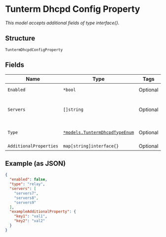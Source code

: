 
# Tunterm Dhcpd Config Property

*This model accepts additional fields of type interface{}.*

## Structure

`TuntermDhcpdConfigProperty`

## Fields

| Name | Type | Tags | Description |
|  --- | --- | --- | --- |
| `Enabled` | `*bool` | Optional | **Default**: `false` |
| `Servers` | `[]string` | Optional | **Constraints**: *Unique Items Required* |
| `Type` | [`*models.TuntermDhcpdTypeEnum`](../../doc/models/tunterm-dhcpd-type-enum.md) | Optional | enum: `relay`<br>**Default**: `"relay"` |
| `AdditionalProperties` | `map[string]interface{}` | Optional | - |

## Example (as JSON)

```json
{
  "enabled": false,
  "type": "relay",
  "servers": [
    "servers7",
    "servers8",
    "servers9"
  ],
  "exampleAdditionalProperty": {
    "key1": "val1",
    "key2": "val2"
  }
}
```

